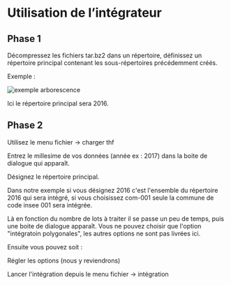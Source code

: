 # Utilisation de l’intégrateur 
## Phase 1
Décompressez les fichiers tar.bz2 dans un répertoire, définissez un répertoire principal contenant les sous-répertoires précédemment créés. 

Exemple :

![exemple arborescence](\images\repertoire.jpg)

Ici le répertoire principal sera 2016.

## Phase 2

Utilisez le menu fichier -> charger thf

Entrez le millesime de vos données (année ex : 2017) dans la boite de dialogue qui apparaît.

Désignez le répertoire principal.

Dans notre exemple si vous désignez 2016 c'est l'ensemble du répertoire 2016 qui sera intégré, si vous choisissez com-001 seule la commune de code insee 001 sera intégrée. 

Là en fonction du nombre de lots à traiter il se passe un peu de temps, puis une boite de dialogue apparaît.
Vous ne pouvez choisir que l'option "intégratoin polygonales", les autres options ne sont pas livrées ici.

Ensuite vous pouvez soit :

Régler les options (nous y reviendrons)

Lancer l'intégration depuis le menu fichier -> intégration




 
